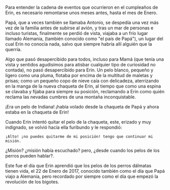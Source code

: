 Para entender la cadena de eventos que ocurrieron en el cumpleaños de Erin, es necesario remontarse unos meses antes, hasta el mes de Enero.

Papá, que a veces también se llamaba Antonio, se despedía una vez más vez de la familia antes de subirse al avión, y tras un mar de personas e incluso turistas, finalmente se perdió de vista, viajaba a un frío lugar llamado Alemania, (también conocido como "el país de Papá"), un lugar del cual Erin no conocía nada, salvo que siempre habría allí alguién que la querría.

Algo que pasó desapercibido para todos, incluso para Mamá (que tenía una vista y sentidos agudisímos para atisbar cualquier tipo de curiosidad no contada), no pasó desapercibido para Erin.  Un pelo blanco, pequeño y ligero como una pluma, flotaba por encima de la multitud de maletas y prisas;  como un pequeño copo de nieve caía con delicadeza, aterrizando en la manga de la nueva chaqueta de Erin, al tiempo que como una espina se clavaba y fijaba para siempre su posición, reclamando a Erin como quién reclama las nevadas cumbres de una montaña inconquistable.

¡Era un pelo de Indiana! ¡había volado desde la chaqueta de Papá y ahora estaba en la chaqueta de Erin!

Cuando Erin intentó quitar el pelo de la chaqueta, este, erizado y muy indignado, se volvió hacía ella furibundo y le respondió:

    ¡Alto! ¡no puedes quitarme de mi posición! tengo que continuar mi misión.

¿Misión? ¿misión había escuchado? pero, ¿desde cuando los pelos de los perros pueden hablar?.

Este fue el día que Erin aprendió que los pelos de los perros dálmatas tienen vida, el 22 de Enero de 2017, conocido también como el día que Papá viajo a Alemania, pero recordado por siempre como el día que empezó la revolución de los bigotes.

